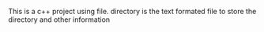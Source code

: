 This is a c++ project using file.
directory is the text formated file to store the directory and other information
